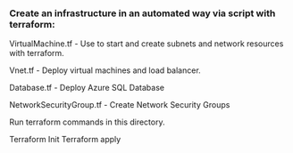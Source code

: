 ### Create an infrastructure in an automated way via script with terraform:

VirtualMachine.tf - Use to start and create subnets and network resources with terraform.

Vnet.tf - Deploy virtual machines and load balancer.

Database.tf - Deploy Azure SQL Database

NetworkSecurityGroup.tf - Create Network Security Groups 

Run terraform commands in this directory.

Terraform Init
Terraform apply